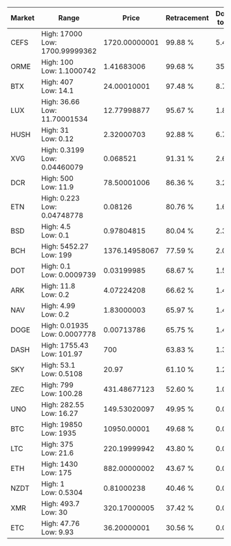 | Market | Range | Price| Retracement | Doubles to 50% |
| --- | --- | --- | --- | --- |
| CEFS | High: 17000<br />Low: 1700.99999362 | 1720.00000001 | 99.88 % | 5.44 |
| ORME | High: 100<br />Low: 1.1000742 | 1.41683006 | 99.68 % | 35.68 |
| BTX | High: 407<br />Low: 14.1 | 24.00010001 | 97.48 % | 8.77 |
| LUX | High: 36.66<br />Low: 11.70001534 | 12.77998877 | 95.67 % | 1.89 |
| HUSH | High: 31<br />Low: 0.12 | 2.32000703 | 92.88 % | 6.71 |
| XVG | High: 0.3199<br />Low: 0.04460079 | 0.068521 | 91.31 % | 2.66 |
| DCR | High: 500<br />Low: 11.9 | 78.50001006 | 86.36 % | 3.26 |
| ETN | High: 0.223<br />Low: 0.04748778 | 0.08126 | 80.76 % | 1.66 |
| BSD | High: 4.5<br />Low: 0.1 | 0.97804815 | 80.04 % | 2.35 |
| BCH | High: 5452.27<br />Low: 199 | 1376.14958067 | 77.59 % | 2.05 |
| DOT | High: 0.1<br />Low: 0.0009739 | 0.03199985 | 68.67 % | 1.58 |
| ARK | High: 11.8<br />Low: 0.2 | 4.07224208 | 66.62 % | 1.47 |
| NAV | High: 4.99<br />Low: 0.2 | 1.83000003 | 65.97 % | 1.42 |
| DOGE | High: 0.01935<br />Low: 0.0007778 | 0.00713786 | 65.75 % | 1.41 |
| DASH | High: 1755.43<br />Low: 101.97 | 700 | 63.83 % | 1.33 |
| SKY | High: 53.1<br />Low: 0.5108 | 20.97 | 61.10 % | 1.28 |
| ZEC | High: 799<br />Low: 100.28 | 431.48677123 | 52.60 % | 1.04 |
| UNO | High: 282.55<br />Low: 16.27 | 149.53020097 | 49.95 % | 0.00 |
| BTC | High: 19850<br />Low: 1935 | 10950.00001 | 49.68 % | 0.00 |
| LTC | High: 375<br />Low: 21.6 | 220.19999942 | 43.80 % | 0.00 |
| ETH | High: 1430<br />Low: 175 | 882.00000002 | 43.67 % | 0.00 |
| NZDT | High: 1<br />Low: 0.5304 | 0.81000238 | 40.46 % | 0.00 |
| XMR | High: 493.7<br />Low: 30 | 320.17000005 | 37.42 % | 0.00 |
| ETC | High: 47.76<br />Low: 9.93 | 36.20000001 | 30.56 % | 0.00 |
